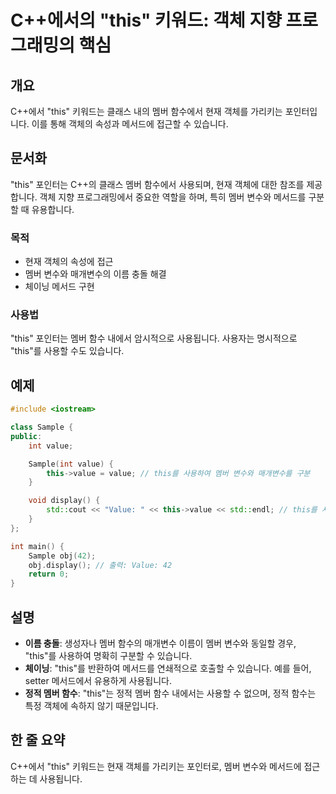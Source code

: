 <!--
Meta Description: # C++에서의 "this" 키워드: 객체 지향 프로그래밍의 핵심 ## 개요 C++에서 "this" 키워드는 클래스 내의 멤버 함수에서 현재 객체를 가리키는 포인터입니다. 이를 통해 객체의 속성과 메서드에 접근할 수 있습니다. ## 문서화 "this" 포인터는 C++의...
Meta Keywords: value, 변수와, 있습니다, 사용됩니다, sample
-->

# C++에서의 "this" 키워드: 객체 지향 프로그래밍의 핵심

## 개요
C++에서 "this" 키워드는 클래스 내의 멤버 함수에서 현재 객체를 가리키는 포인터입니다. 이를 통해 객체의 속성과 메서드에 접근할 수 있습니다.

## 문서화
"this" 포인터는 C++의 클래스 멤버 함수에서 사용되며, 현재 객체에 대한 참조를 제공합니다. 객체 지향 프로그래밍에서 중요한 역할을 하며, 특히 멤버 변수와 메서드를 구분할 때 유용합니다.

### 목적
- 현재 객체의 속성에 접근
- 멤버 변수와 매개변수의 이름 충돌 해결
- 체이닝 메서드 구현

### 사용법
"this" 포인터는 멤버 함수 내에서 암시적으로 사용됩니다. 사용자는 명시적으로 "this"를 사용할 수도 있습니다.

## 예제
```cpp
#include <iostream>

class Sample {
public:
    int value;

    Sample(int value) {
        this->value = value; // this를 사용하여 멤버 변수와 매개변수를 구분
    }

    void display() {
        std::cout << "Value: " << this->value << std::endl; // this를 사용하여 멤버 변수에 접근
    }
};

int main() {
    Sample obj(42);
    obj.display(); // 출력: Value: 42
    return 0;
}
```

## 설명
- **이름 충돌**: 생성자나 멤버 함수의 매개변수 이름이 멤버 변수와 동일할 경우, "this"를 사용하여 명확히 구분할 수 있습니다.
- **체이닝**: "this"를 반환하여 메서드를 연쇄적으로 호출할 수 있습니다. 예를 들어, setter 메서드에서 유용하게 사용됩니다.
- **정적 멤버 함수**: "this"는 정적 멤버 함수 내에서는 사용할 수 없으며, 정적 함수는 특정 객체에 속하지 않기 때문입니다.

## 한 줄 요약
C++에서 "this" 키워드는 현재 객체를 가리키는 포인터로, 멤버 변수와 메서드에 접근하는 데 사용됩니다.